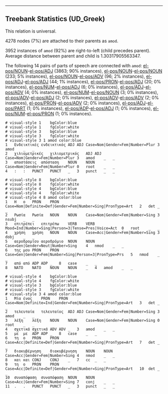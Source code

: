 

--------------------------------------------------------------------------------

## Treebank Statistics (UD_Greek)

This relation is universal.

4278 nodes (7%) are attached to their parents as `amod`.

3952 instances of `amod` (92%) are right-to-left (child precedes parent).
Average distance between parent and child is 1.30317905563347.

The following 14 pairs of parts of speech are connected with `amod`: [el-pos/NOUN]()-[el-pos/ADJ]() (3863; 90% instances), [el-pos/NOUN]()-[el-pos/NOUN]() (233; 5% instances), [el-pos/NOUN]()-[el-pos/ADV]() (96; 2% instances), [el-pos/ADJ]()-[el-pos/ADJ]() (44; 1% instances), [el-pos/PRON]()-[el-pos/ADJ]() (20; 0% instances), [el-pos/NUM]()-[el-pos/ADJ]() (6; 0% instances), [el-pos/ADJ]()-[el-pos/ADV]() (4; 0% instances), [el-pos/NUM]()-[el-pos/NOUN]() (3; 0% instances), [el-pos/ADV]()-[el-pos/ADJ]() (2; 0% instances), [el-pos/ADV]()-[el-pos/ADV]() (2; 0% instances), [el-pos/PRON]()-[el-pos/ADV]() (2; 0% instances), [el-pos/ADJ]()-[el-pos/PART]() (1; 0% instances), [el-pos/ADP]()-[el-pos/ADJ]() (1; 0% instances), [el-pos/NUM]()-[el-pos/PRON]() (1; 0% instances).


~~~ conllu
# visual-style 1	bgColor:blue
# visual-style 1	fgColor:white
# visual-style 3	bgColor:blue
# visual-style 3	fgColor:white
# visual-style 3 1 amod	color:blue
1	Ενδεικτικές	ενδεικτικός	ADJ	ADJ	Case=Nom|Gender=Fem|Number=Plur	3	amod	_	_
2	χιλιομετρικές	χιλιομετρικός	ADJ	ADJ	Case=Nom|Gender=Fem|Number=Plur	3	amod	_	_
3	αποστάσεις	απόσταση	NOUN	NOUN	Case=Nom|Gender=Fem|Number=Plur	0	root	_	_
4	:	:	PUNCT	PUNCT	_	3	punct	_	_

~~~


~~~ conllu
# visual-style 8	bgColor:blue
# visual-style 8	fgColor:white
# visual-style 4	bgColor:blue
# visual-style 4	fgColor:white
# visual-style 4 8 amod	color:blue
1	Η	ο	PRON	PRON	Case=Nom|Definite=Def|Gender=Fem|Number=Sing|PronType=Art	2	det	_	_
2	Ρωσία	Ρωσία	NOUN	NOUN	Case=Nom|Gender=Fem|Number=Sing	3	nsubj	_	_
3	επιτρέπει	επιτρέπω	VERB	VERB	Mood=Ind|Number=Sing|Person=3|Tense=Pres|Voice=Act	0	root	_	_
4	χρήση	χρήση	NOUN	NOUN	Case=Acc|Gender=Fem|Number=Sing	3	dobj	_	_
5	αεροδρομίου	αεροδρόμιο	NOUN	NOUN	Case=Gen|Gender=Neut|Number=Sing	4	nmod	_	_
6	της	μου	PRON	PRON	Case=Gen|Gender=Fem|Number=Sing|Person=3|PronType=Prs	5	nmod	_	_
7	από	από	ADP	ADP	_	8	case	_	_
8	ΝΑΤΟ	ΝΑΤΟ	NOUN	NOUN	_	4	amod	_	_

~~~


~~~ conllu
# visual-style 4	bgColor:blue
# visual-style 4	fgColor:white
# visual-style 3	bgColor:blue
# visual-style 3	fgColor:white
# visual-style 3 4 amod	color:blue
1	Μία	ένας	PRON	PRON	Case=Nom|Definite=Ind|Gender=Fem|Number=Sing|PronType=Art	3	det	_	_
2	τελευταία	τελευταίος	ADJ	ADJ	Case=Nom|Gender=Fem|Number=Sing	3	amod	_	_
3	λέξη	λέξη	NOUN	NOUN	Case=Nom|Gender=Fem|Number=Sing	0	root	_	_
4	σχετικά	σχετικά	ADV	ADV	_	3	amod	_	_
5	με	με	ADP	ADP	_	8	case	_	_
6	τη	ο	PRON	PRON	Case=Acc|Definite=Def|Gender=Fem|Number=Sing|PronType=Art	7	det	_	_
7	διακυβέρνηση	διακυβέρνηση	NOUN	NOUN	Case=Acc|Gender=Fem|Number=Sing	4	nmod	_	_
8	και	και	CONJ	CONJ	_	7	cc	_	_
9	τη	ο	PRON	PRON	Case=Acc|Definite=Def|Gender=Fem|Number=Sing|PronType=Art	10	det	_	_
10	συναπόφαση	συναπόφαση	NOUN	NOUN	Case=Acc|Gender=Fem|Number=Sing	7	conj	_	_
11	.	.	PUNCT	PUNCT	_	3	punct	_	_

~~~



